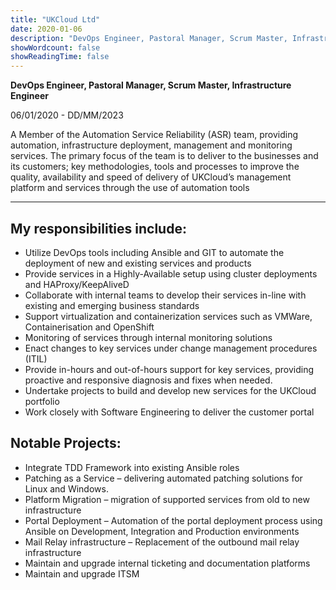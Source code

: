 ```yaml
---
title: "UKCloud Ltd"
date: 2020-01-06
description: "DevOps Engineer, Pastoral Manager, Scrum Master, Infrastructure Engineer"
showWordcount: false
showReadingTime: false
---
```


**DevOps Engineer, Pastoral Manager, Scrum Master, Infrastructure Engineer**

06/01/2020 - DD/MM/2023

A Member of the Automation Service Reliability (ASR) team, providing automation, infrastructure deployment, management and monitoring services. The primary focus of the team is to deliver to the businesses and its customers; key methodologies, tools and processes to improve the quality, availability and speed of delivery of UKCloud’s management platform and services through the use of automation tools

---

## My responsibilities include:
- Utilize DevOps tools including Ansible and GIT to automate the deployment of new and existing services and products
- Provide services in a Highly-Available setup using cluster deployments and HAProxy/KeepAliveD
- Collaborate with internal teams to develop their services in-line with existing and emerging business standards
- Support virtualization and containerization services such as VMWare, Containerisation and OpenShift
- Monitoring of services through internal monitoring solutions
- Enact changes to key services under change management procedures (ITIL)
- Provide in-hours and out-of-hours support for key services, providing proactive and responsive diagnosis and fixes when needed.
- Undertake projects to build and develop new services for the UKCloud portfolio
- Work closely with Software Engineering to deliver the customer portal


## Notable Projects:
- Integrate TDD Framework into existing Ansible roles
- Patching as a Service – delivering automated patching solutions for Linux and Windows.
- Platform Migration – migration of supported services from old to new infrastructure
- Portal Deployment – Automation of the portal deployment process using Ansible on Development, Integration and Production environments
- Mail Relay infrastructure – Replacement of the outbound mail relay infrastructure
- Maintain and upgrade internal ticketing and documentation platforms
- Maintain and upgrade ITSM